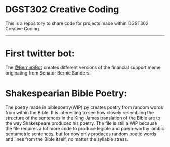# DGST302 Creative Coding
This is a repository to share code for projects made within DGST302 Creative Coding.


* * *

# First twitter bot:
The [@BernieSBot](https://twitter.com/BernieSBot) creates different versions of the financial support meme originating from Senator Bernie Sanders.

# Shakespearian Bible Poetry:
The poetry made in biblepoetry(WIP).py creates poetry from random words from within the Bible. It is interesting to see how closely resembling the structure of the sentences in the King James translation of the Bible are to the way Shakespeare produced his poetry. The file is still a WIP because the file requires a lot more code to produce legible and poem-worthy iambic pentametric sentences, but for now only produces random poetic words and lines from the Bible itself, no matter the syllable stress.
